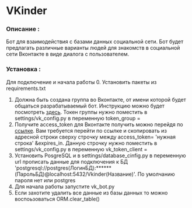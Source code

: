 # VKinder
### Описание : 
Бот для взаимодействия с базами данных социальной сети. Бот будет предлагать различные варианты людей для знакомств в социальной сети Вконтакте в виде диалога с пользователем.

### Установка :
Для подключение и начала работы
0. Установить пакеты из requirements.txt
1. Должна быть создана группа во Вконтакте, от имени которой будет общаться разрабатываемый бот. Инструкцию можно будет посмотреть [здесь](group_settings.md). Токен группы нужно поместить в settings/vk_config.py в переменную token_group =
2. Получите access_token для Вконтакте получить можно перейдя по [ссылке](https://oauth.vk.com/authorize?client_id=51507079&display=page&redirect_uri=https://oauth.vk.com/blank.html&scope=friends,notify,photos,wall,email,mail,groups,stats&response_type=token&v=5.131&state=123456).
    Вам требуется перейти по ссылке и скопировать из адресной строки сверху строчку между access_token= 'нужная строка' &expires_in. Данную строчку нужно поместить в settings/vk_config.py в переменную vk_token_client =
3. Установить PosgreSQL  и в settings/database_cinfig.py в переменную url прописать данные для подключения к БД 'postgresql://postgres(ЛогинБД):******(ПарольБД)@localhost:5432/Vkinder(Название)'. По умолчанию пароля нет или postgres 
4. Для начала работы запустите vk_bot.py
5. Если захотите удалить все данные из базы данных то можно воспоьзоваться ORM.clear_table()